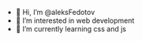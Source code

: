 - 👋 Hi, I’m @aleksFedotov
- 👀 I’m interested in web development
- 🌱 I’m currently learning css and js


<!---
aleksFedotov/aleksFedotov is a ✨ special ✨ repository because its `README.md` (this file) appears on your GitHub profile.
You can click the Preview link to take a look at your changes.
--->
